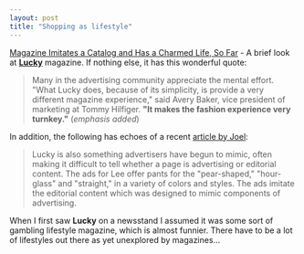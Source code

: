 ```yaml
---
layout: post
title: "Shopping as lifestyle"
---
```




<a href="http://www.nytimes.com/2002/09/16/business/media/16LUCK.html">Magazine Imitates a Catalog and Has a Charmed Life, So Far</a> - A brief look at <a href="http://www.luckymag.com/"><b>Lucky</b></a> magazine. If nothing else, it has this wonderful quote:

<blockquote>Many in the advertising community appreciate the mental effort. "What Lucky does, because of its simplicity, is provide a very different magazine experience," said Avery Baker, vice president of marketing at Tommy Hilfiger. <b>"It makes the fashion experience very turnkey."</b> (<em>emphasis added</em>)</blockquote>

<p>In addition, the following has echoes of a recent <a href="http://www.joelonsoftware.com/news/20020913.html">article by Joel</a>:</p>

<blockquote>Lucky is also something advertisers have begun to mimic, often making it difficult to tell whether a page is advertising or editorial content. The ads for Lee offer pants for the "pear-shaped," "hour-glass" and "straight," in a variety of colors and styles. The ads imitate the editorial content which was designed to mimic components of advertising.</blockquote>

<p>When I first saw <b>Lucky</b> on a newsstand I assumed it was some sort of gambling lifestyle magazine, which is almost funnier. There have to be a lot of lifestyles out there as yet unexplored by magazines...</p>


